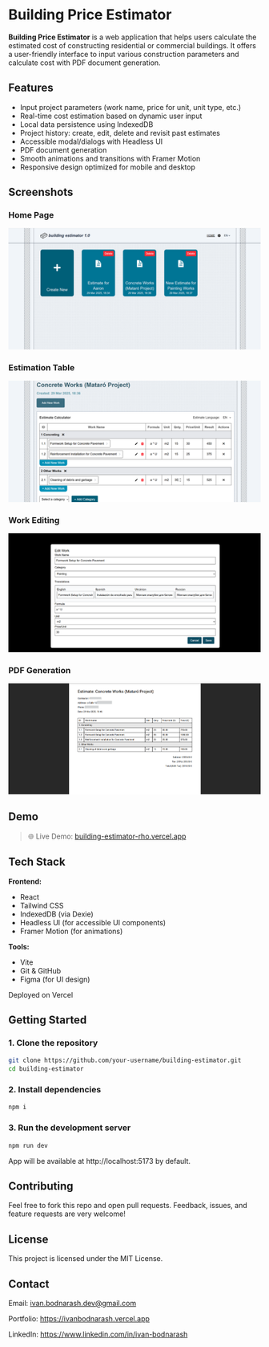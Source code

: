 # Building Price Estimator

**Building Price Estimator** is a web application that helps users calculate the estimated cost of constructing residential or commercial buildings. It offers a user-friendly interface to input various construction parameters and calculate cost with PDF document generation.

## Features

- Input project parameters (work name, price for unit, unit type, etc.)
- Real-time cost estimation based on dynamic user input
- Local data persistence using IndexedDB
- Project history: create, edit, delete and revisit past estimates
- Accessible modal/dialogs with Headless UI
- PDF document generation
- Smooth animations and transitions with Framer Motion
- Responsive design optimized for mobile and desktop

## Screenshots

### Home Page

![Home Page](public/screenshots/home_page.png)

### Estimation Table

![Estimation Result](public/screenshots/estimate_table.png)

### Work Editing

![Saved Projects](public/screenshots/work_editing.png)

### PDF Generation

![Document Generated](public/screenshots/pdf_generator.png)

## Demo

> 🌐 Live Demo: [building-estimator-rho.vercel.app](https://building-estimator-rho.vercel.app/)

## Tech Stack

**Frontend:**

- React
- Tailwind CSS
- IndexedDB (via Dexie)
- Headless UI (for accessible UI components)
- Framer Motion (for animations)

**Tools:**

- Vite
- Git & GitHub
- Figma (for UI design)

Deployed on Vercel

## Getting Started

### 1. Clone the repository

```bash
git clone https://github.com/your-username/building-estimator.git
cd building-estimator
```

### 2. Install dependencies

```bash
npm i
```

### 3. Run the development server

```bash
npm run dev
```

App will be available at http://localhost:5173 by default.

## Contributing

Feel free to fork this repo and open pull requests. Feedback, issues, and feature requests are very welcome!

## License

This project is licensed under the MIT License.

## Contact

Email: ivan.bodnarash.dev@gmail.com

Portfolio: https://ivanbodnarash.vercel.app

LinkedIn: https://www.linkedin.com/in/ivan-bodnarash
